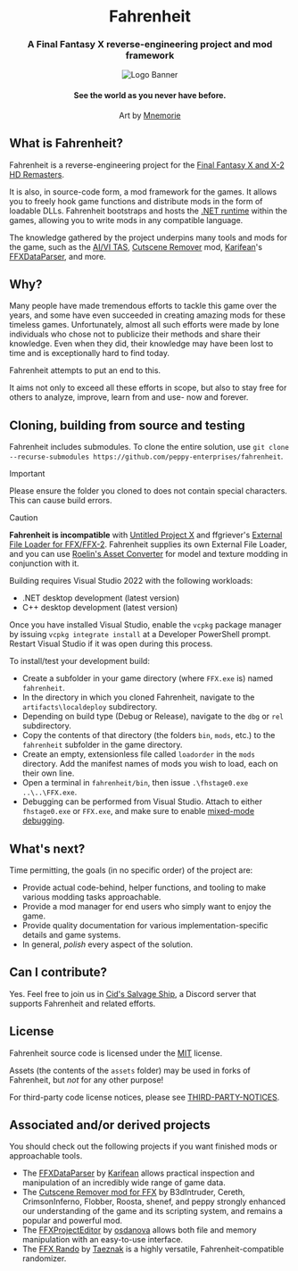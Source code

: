 <h1 align="center">Fahrenheit</h1>
<h3 align="center">A Final Fantasy X reverse-engineering project and mod framework</h3>

<p align="center">
<img alt="Logo Banner" src="https://github.com/peppy-enterprises/fahrenheit/blob/main/assets/fh_banner.png"/>
<br/>
<h4 align="center">See the world as you never have before.</h3>
<p align="center">Art by <a href="https://mnemorie.etsy.com">Mnemorie</a></p>

## What is Fahrenheit?
Fahrenheit is a reverse-engineering project for the [Final Fantasy X and X-2 HD Remasters](https://store.steampowered.com/app/359870/).

It is also, in source-code form, a mod framework for the games. It allows you to freely hook game functions and distribute mods
in the form of loadable DLLs. Fahrenheit bootstraps and hosts the [.NET runtime](https://dotnet.microsoft.com/en-us/download)
within the games, allowing you to write mods in any compatible language.

The knowledge gathered by the project underpins many tools and mods for the game, such as the
[AI/VI TAS](https://github.com/coderwilson/FFX_TAS_Python), [Cutscene Remover](https://github.com/erickt420/FFXCutsceneRemover) mod,
[Karifean](https://github.com/Karifean)'s [FFXDataParser](https://github.com/Karifean/FFXDataParser), and more.

## Why?
Many people have made tremendous efforts to tackle this game over the years, and some have even
succeeded in creating amazing mods for these timeless games. Unfortunately, almost all such efforts were
made by lone individuals who chose not to publicize their methods and share their knowledge.
Even when they did, their knowledge may have been lost to time and is exceptionally hard to find today.

Fahrenheit attempts to put an end to this.

It aims not only to exceed all these efforts in scope, but also to stay free for others to analyze,
improve, learn from and use- now and forever.

## Cloning, building from source and testing
Fahrenheit includes submodules. To clone the entire solution, use
``git clone --recurse-submodules https://github.com/peppy-enterprises/fahrenheit``.

> [!IMPORTANT]
> Please ensure the folder you cloned to does not contain special characters. This can cause build errors.

> [!CAUTION]
> **Fahrenheit is incompatible** with [Untitled Project X](https://github.com/Kaldaien/UnX)
and ffgriever's [External File Loader for FFX/FFX-2](https://gitlab.com/ffgriever/ffx-x-2-hd-external-file-loader).
> Fahrenheit supplies its own External File Loader, and you can use [Roelin's Asset Converter](https://www.nexusmods.com/finalfantasy12/mods/288)
> for model and texture modding in conjunction with it.

Building requires Visual Studio 2022 with the following workloads:
- .NET desktop development (latest version)
- C++ desktop development (latest version)

Once you have installed Visual Studio, enable the `vcpkg` package manager
by issuing `vcpkg integrate install` at a Developer PowerShell prompt.
Restart Visual Studio if it was open during this process.

To install/test your development build:
- Create a subfolder in your game directory (where ``FFX.exe`` is) named ``fahrenheit``.
- In the directory in which you cloned Fahrenheit, navigate to the ``artifacts\localdeploy`` subdirectory.
- Depending on build type (Debug or Release), navigate to the ``dbg`` or ``rel`` subdirectory.
- Copy the contents of that directory (the folders ``bin``, ``mods``, etc.) to the ``fahrenheit`` subfolder in the game directory.
- Create an empty, extensionless file called `loadorder` in the `mods` directory. Add the manifest names of mods you wish to load, each on their own line.
- Open a terminal in ``fahrenheit/bin``, then issue ``.\fhstage0.exe ..\..\FFX.exe``.
- Debugging can be performed from Visual Studio. Attach to either ``fhstage0.exe`` or ``FFX.exe``, and make sure to enable [mixed-mode debugging](https://learn.microsoft.com/en-us/visualstudio/debugger/how-to-debug-managed-and-native-code?view=vs-2022).

## What's next?
Time permitting, the goals (in no specific order) of the project are:
- Provide actual code-behind, helper functions, and tooling to make various modding tasks approachable.
- Provide a mod manager for end users who simply want to enjoy the game.
- Provide quality documentation for various implementation-specific details and game systems.
- In general, _polish_ every aspect of the solution.

## Can I contribute?
Yes. Feel free to join us in [Cid's Salvage Ship](https://discord.gg/AGx2grw9nD), a Discord server that supports Fahrenheit and related efforts.

## License
Fahrenheit source code is licensed under the [MIT](https://github.com/fkelava/fahrenheit/blob/main/LICENSE.txt) license.

Assets (the contents of the ``assets`` folder) may be used in forks of Fahrenheit, but _not_ for any other purpose!

For third-party code license notices, please see
[THIRD-PARTY-NOTICES](https://github.com/fkelava/fahrenheit/blob/main/THIRD-PARTY-NOTICES.txt).

## Associated and/or derived projects
You should check out the following projects if you want finished mods or approachable tools.
- The [FFXDataParser](https://github.com/Karifean/FFXDataParser) by [Karifean](https://github.com/Karifean)
allows practical inspection and manipulation of an incredibly wide range of game data.
- The [Cutscene Remover mod for FFX](https://github.com/erickt420/FFXCutsceneRemover) by B3dIntruder, Cereth, CrimsonInferno, Flobber, Roosta, shenef, and peppy
strongly enhanced our understanding of the game and its scripting system, and remains a popular and powerful mod.
- The [FFXProjectEditor](https://github.com/osdanova/FFXProjectEditor) by [osdanova](https://github.com/osdanova)
allows both file and memory manipulation with an easy-to-use interface.
- The [FFX Rando](https://github.com/nyterage/FFXRando) by [Taeznak](https://github.com/nyterage)
is a highly versatile, Fahrenheit-compatible randomizer.
